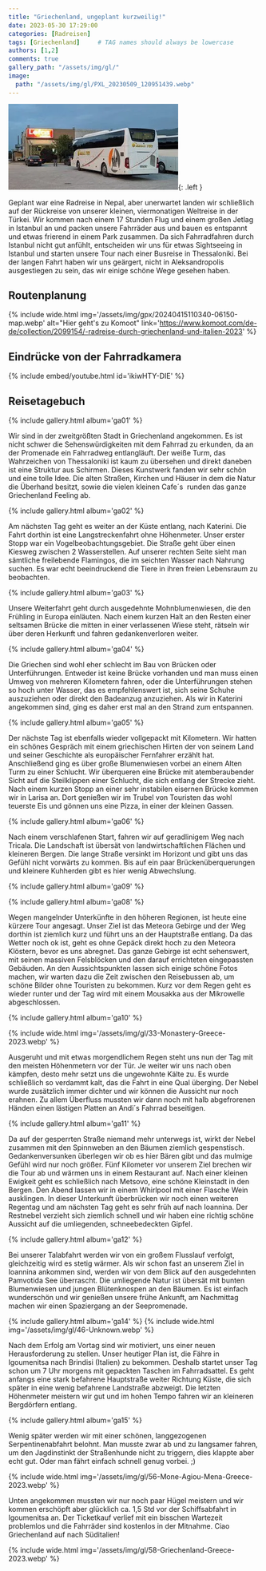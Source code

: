 ```yaml
---
title: "Griechenland, ungeplant kurzweilig!"
date: 2023-05-30 17:29:00
categories: [Radreisen]
tags: [Griechenland]     # TAG names should always be lowercase
authors: [1,2]
comments: true
gallery_path: "/assets/img/gl/"
image:
  path: "/assets/img/gl/PXL_20230509_120951439.webp"
---
```



![Desktop View](/assets/img/gl/1-Truck-Silivri-2023.webp){: .left }

Geplant war eine Radreise in Nepal, aber unerwartet landen wir schließlich auf der Rückreise von unserer kleinen, viermonatigen Weltreise in der Türkei. Wir kommen nach einem 17 Stunden Flug und einem großen Jetlag in Istanbul an und packen unsere Fahrräder aus und bauen es entspannt und etwas frierend in einem Park zusammen. Da sich Fahrradfahren durch Istanbul nicht gut anfühlt, entscheiden wir uns für etwas Sightseeing in Istanbul und starten unsere Tour nach einer Busreise in Thessaloniki. Bei der langen Fahrt haben wir uns geärgert, nicht in Aleksandropolis ausgestiegen zu sein, das wir einige schöne Wege gesehen haben.

## Routenplanung

{% include wide.html img='/assets/img/gpx/20240415110340-06150-map.webp' alt="Hier geht's zu Komoot" link='https://www.komoot.com/de-de/collection/2099154/-radreise-durch-griechenland-und-italien-2023' %}

## Eindrücke von der Fahrradkamera

{% include embed/youtube.html id='ikiwHTY-DIE' %}

## Reisetagebuch

{% include gallery.html album='ga01' %}

Wir sind in der zweitgrößten Stadt in Griechenland angekommen. Es ist nicht schwer die Sehenswürdigkeiten mit dem Fahrrad zu erkunden, da an der Promenade ein Fahrradweg entlangläuft. Der weiße Turm, das Wahrzeichen von Thessaloniki ist kaum zu übersehen und direkt daneben ist eine Struktur aus Schirmen. Dieses Kunstwerk fanden wir sehr schön und eine tolle Idee. Die alten Straßen, Kirchen und Häuser in dem die Natur die Überhand besitzt, sowie die vielen kleinen Cafe´s  runden das ganze Griechenland Feeling ab.

{% include gallery.html album='ga02' %}

Am nächsten Tag geht es weiter an der Küste entlang, nach Katerini. Die Fahrt dorthin ist eine Langstreckenfahrt ohne Höhenmeter. Unser erster Stopp war ein Vogelbeobachtungsgebiet. Die Straße geht über einen Kiesweg zwischen 2 Wasserstellen. Auf unserer rechten Seite sieht man sämtliche freilebende Flamingos, die im seichten Wasser nach Nahrung suchen. Es war echt beeindruckend die Tiere in ihren freien Lebensraum zu beobachten.

{% include gallery.html album='ga03' %}

Unsere Weiterfahrt geht durch ausgedehnte Mohnblumenwiesen, die den Frühling in Europa einläuten. Nach einem kurzen Halt an den Resten einer seltsamen Brücke die mitten in einer verlassenen Wiese steht, rätseln wir über deren Herkunft und fahren gedankenverloren weiter.

{% include gallery.html album='ga04' %}

Die Griechen sind wohl eher schlecht im Bau von Brücken oder Unterführungen. Entweder ist keine Brücke vorhanden und man muss einen Umweg von mehreren Kilometern fahren, oder die Unterführungen stehen so hoch unter Wasser, das es empfehlenswert ist, sich seine Schuhe auszuziehen oder direkt den Badeanzug anzuziehen. Als wir in Katerini angekommen sind, ging es daher erst mal an den Strand zum entspannen.

{% include gallery.html album='ga05' %}

Der nächste Tag ist ebenfalls wieder vollgepackt mit Kilometern. Wir hatten ein schönes Gespräch mit einem griechischen Hirten der von seinem Land und seiner Geschichte als europäischer Fernfahrer erzählt hat. Anschließend ging es über große Blumenwiesen vorbei an einem Alten Turm zu einer Schlucht. Wir überqueren eine Brücke mit atemberaubender Sicht auf die Steilklippen einer Schlucht, die sich entlang der Strecke zieht. Nach einem kurzen Stopp an einer sehr instabilen eisernen Brücke kommen wir in Larisa an. Dort genießen wir im Trubel von Touristen das wohl teuerste Eis und gönnen uns eine Pizza, in einer der kleinen Gassen.

{% include gallery.html album='ga06' %}

Nach einem verschlafenen Start, fahren wir auf geradlinigem Weg nach Tricala. Die Landschaft ist übersät von landwirtschaftlichen Flächen und kleineren Bergen. Die lange Straße versinkt im Horizont und gibt uns das Gefühl nicht vorwärts zu kommen. Bis auf ein paar Brückenüberquerungen und kleinere Kuhherden gibt es hier wenig Abwechslung.

{% include gallery.html album='ga09' %}

{% include gallery.html album='ga08' %}

Wegen mangelnder Unterkünfte in den höheren Regionen, ist heute eine kürzere Tour angesagt. Unser Ziel ist das Meteora Gebirge und der Weg dorthin ist ziemlich kurz und führt uns an der Hauptstraße entlang. Da das Wetter noch ok  ist, geht es ohne Gepäck direkt hoch zu den Meteora Klöstern, bevor es uns abregnet. Das ganze Gebirge ist echt sehenswert, mit seinen massiven Felsblöcken und den darauf errichteten eingepassten Gebäuden. An den Aussichtspunkten lassen sich einige schöne Fotos machen, wir warten dazu die Zeit zwischen den Reisebussen ab, um schöne Bilder ohne Touristen zu bekommen. Kurz vor dem Regen geht es wieder runter und der Tag wird mit einem Mousakka aus der Mikrowelle abgeschlossen.

{% include gallery.html album='ga10' %}

{% include wide.html img='/assets/img/gl/33-Monastery-Greece-2023.webp' %}

Ausgeruht und mit etwas morgendlichem Regen steht uns nun der Tag mit den meisten Höhenmetern vor der Tür. Je weiter wir uns nach oben kämpfen, desto mehr setzt uns die ungewohnte Kälte zu. Es wurde schließlich so verdammt kalt, das die Fahrt in eine Qual überging. Der Nebel wurde zusätzlich immer dichter und wir können die Aussicht nur noch erahnen. Zu allem Überfluss mussten wir dann noch mit halb abgefrorenen Händen einen lästigen Platten an Andi´s Fahrrad beseitigen.

{% include gallery.html album='ga11' %}

Da auf der gesperrten Straße niemand mehr unterwegs ist, wirkt der Nebel zusammen mit den Spinnweben an den Bäumen ziemlich gespenstisch. Gedankenversunken überlegen wir ob es hier Bären gibt und das mulmige Gefühl wird nur noch größer. Fünf Kilometer vor unserem Ziel brechen wir die Tour ab und wärmen uns in einem Restaurant auf. Nach einer kleinen Ewigkeit geht es schließlich nach Metsovo, eine schöne Kleinstadt in den Bergen. Den Abend lassen wir in einem Whirlpool mit einer Flasche Wein ausklingen. In dieser Unterkunft überbrücken wir noch einen weiteren Regentag und am nächsten Tag geht es sehr früh auf nach Ioannina. Der Restnebel verzieht sich ziemlich schnell und wir haben eine richtig schöne Aussicht auf die umliegenden, schneebedeckten Gipfel.

{% include gallery.html album='ga12' %}

Bei unserer Talabfahrt werden wir von ein großem Flusslauf verfolgt, gleichzeitig wird es stetig wärmer. Als wir schon fast an unserem Ziel in Ioannina ankommen sind, werden wir von dem Blick auf den ausgedehnten Pamvotida See überrascht. Die umliegende Natur ist übersät mit bunten Blumenwiesen und jungen Blütenknospen an den Bäumen. Es ist einfach wunderschön und wir genießen unsere frühe Ankunft, am Nachmittag machen wir einen Spaziergang an der Seepromenade.

{% include gallery.html album='ga14' %}
{% include wide.html img='/assets/img/gl/46-Unknown.webp' %}

Nach dem Erfolg am Vortag sind wir motiviert, uns einer neuen Herausforderung zu stellen. Unser heutiger Plan ist, die Fähre in Igoumenitsa nach Brindisi (Italien) zu bekommen. Deshalb startet unser Tag schon um 7 Uhr morgens mit gepackten Taschen im Fahrradsattel. Es geht anfangs eine stark befahrene Hauptstraße weiter Richtung Küste, die sich später in eine wenig befahrene Landstraße abzweigt. Die letzten Höhenmeter meistern wir gut und im hohen Tempo fahren wir an kleineren Bergdörfern entlang.

{% include gallery.html album='ga15' %}

Wenig später werden wir mit einer schönen, langgezogenen Serpentinenabfahrt belohnt. Man musste zwar ab und zu langsamer fahren, um den Jagdinstinkt der Straßenhunde nicht zu triggern, dies klappte aber echt gut. Oder man fährt einfach schnell genug vorbei. ;)

{% include wide.html img='/assets/img/gl/56-Mone-Agiou-Mena-Greece-2023.webp' %}

Unten angekommen mussten wir nur noch paar Hügel meistern und wir kommen erschöpft aber glücklich ca. 1,5 Std vor der Schiffsabfahrt in Igoumenitsa an. Der Ticketkauf verlief mit ein bisschen Wartezeit problemlos und die Fahrräder sind kostenlos in der Mitnahme. Ciao Griechenland auf nach Süditalien!

{% include wide.html img='/assets/img/gl/58-Griechenland-Greece-2023.webp' %}
